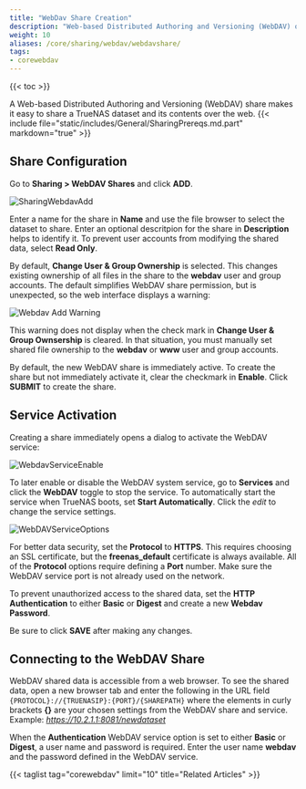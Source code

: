 ```yaml
---
title: "WebDav Share Creation"
description: "Web-based Distributed Authoring and Versioning (WebDAV) on your TrueNAS"
weight: 10
aliases: /core/sharing/webdav/webdavshare/
tags:
- corewebdav
---
```


{{< toc >}}

A Web-based Distributed Authoring and Versioning (WebDAV) share makes it easy to share a TrueNAS dataset and its contents over the web.
{{< include file="static/includes/General/SharingPrereqs.md.part" markdown="true" >}}

## Share Configuration

Go to **Sharing > WebDAV Shares** and click **ADD**.

![SharingWebdavAdd](/images/CORE/12.0/SharingWebdavAdd.png "Creating a WebDAV Share")

Enter a name for the share in **Name** and use the file browser to select the dataset to share.
Enter an optional descritpion for the share in **Description** helps to identify it.
To prevent user accounts from modifying the shared data, select **Read Only**.

By default, **Change User & Group Ownership** is selected.
This changes existing ownership of all files in the share to the **webdav** user and group accounts.
The default simplifies WebDAV share permission, but is unexpected, so the web interface displays a warning:

![Webdav Add Warning](/images/CORE/12.0/SharingWebdavAddWarning.png "Services Webdav Add Warning")

This warning does not display when the check mark in **Change User & Group Ownsership** is cleared.
In that situation, you must manually set shared file ownership to the **webdav** or **www** user and group accounts.

By default, the new WebDAV share is immediately active.
To create the share but not immediately activate it, clear the checkmark in **Enable**.
Click **SUBMIT** to create the share.

## Service Activation

Creating a share immediately opens a dialog to activate the WebDAV service:

![WebdavServiceEnable](/images/CORE/12.0/SharingCreateServiceEnable.png "WebDAV Service Activation from Share")

To later enable or disable the WebDAV system service, go to **Services** and click the **WebDAV** toggle to stop the service.
To automatically start the service when TrueNAS boots, set **Start Automatically**.
Click the <i class="material-icons" aria-hidden="true" title="edit">edit</i> to change the service settings.

![WebDAVServiceOptions](/images/CORE/12.0/ServicesWebdavOptions.png "WebDAV Service Options")

For better data security, set the **Protocol** to **HTTPS**.
This requires choosing an SSL certificate, but the **freenas_default** certificate is always available.
All of the **Protocol** options require defining a **Port** number.
Make sure the WebDAV service port is not already used on the network.

To prevent unauthorized access to the shared data, set the **HTTP Authentication** to either **Basic** or **Digest** and create a new **Webdav Password**.

Be sure to click **SAVE** after making any changes.

## Connecting to the WebDAV Share

WebDAV shared data is accessible from a web browser.
To see the shared data, open a new browser tab and enter the following in the URL field  `{PROTOCOL}://{TRUENASIP}:{PORT}/{SHAREPATH}` where the elements in curly brackets **{}** are your chosen settings from the WebDAV share and service.
Example: *https://10.2.1.1:8081/newdataset*

When the **Authentication** WebDAV service option is set to either **Basic** or **Digest**, a user name and password is required.
Enter the user name **webdav** and the password defined in the WebDAV service.

{{< taglist tag="corewebdav" limit="10" title="Related Articles" >}}